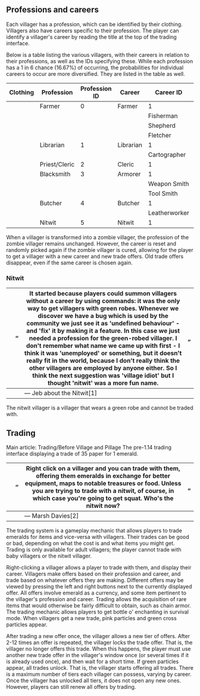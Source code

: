 ## Professions and careers
Each villager has a profession, which can be identified by their clothing. Villagers also have careers specific to their profession. The player can identify a villager's career by reading the title at the top of the trading interface.

Below is a table listing the various villagers, with their careers in relation to their professions, as well as the IDs specifying these. While each profession has a 1 in 6 chance (16.67%) of occurring, the probabilities for individual careers to occur are more diversified. They are listed in the table as well.

| Clothing | Profession    | Profession ID | Career    | Career ID     | Probability | Combined Probability |
|----------|---------------|---------------|-----------|---------------|-------------|----------------------|
|          | Farmer        | 0             | Farmer    | 1             | 1⁄24(4.17%) | 1⁄6(16.67%)          |
|          |               |               |           | Fisherman     | 2           | 1⁄24(4.17%)          |
|          |               |               |           | Shepherd      | 3           | 1⁄24(4.17%)          |
|          |               |               |           | Fletcher      | 4           | 1⁄24(4.17%)          |
|          | Librarian     | 1             | Librarian | 1             | 1⁄12(8.33%) | 1⁄6(16.67%)          |
|          |               |               |           | Cartographer  | 2           | 1⁄12(8.33%)          |
|          | Priest/Cleric | 2             | Cleric    | 1             | 1⁄6(16.67%) | 1⁄6(16.67%)          |
|          | Blacksmith    | 3             | Armorer   | 1             | 1⁄18(5.56%) | 1⁄6(16.67%)          |
|          |               |               |           | Weapon Smith  | 2           | 1⁄18(5.56%)          |
|          |               |               |           | Tool Smith    | 3           | 1⁄18(5.56%)          |
|          | Butcher       | 4             | Butcher   | 1             | 1⁄12(8.33%) | 1⁄6(16.67%)          |
|          |               |               |           | Leatherworker | 2           | 1⁄12(8.33%)          |
|          | Nitwit        | 5             | Nitwit    | 1             | 1⁄6(16.67%) | 1⁄6(16.67%)          |

When a villager is transformed into a zombie villager, the profession of the zombie villager remains unchanged. However, the career is reset and randomly picked again if the zombie villager is cured, allowing for the player to get a villager with a new career and new trade offers. Old trade offers disappear, even if the same career is chosen again.

### Nitwit


|  | “ | It started because players could summon villagers without a career by using commands: it was the only way to get villagers with green robes. Whenever we discover we have a bug which is used by the community we just see it as 'undefined behaviour' - and 'fix' it by making it a feature. In this case we just needed a profession for the green-robed villager. I don't remember what name we came up with first - I think it was 'unemployed' or something, but it doesn't really fit in the world, because I don't really think the other villagers are employed by anyone either. So I think the next suggestion was 'village idiot' but I thought 'nitwit' was a more fun name. | „ |
|--|---|------------------------------------------------------------------------------------------------------------------------------------------------------------------------------------------------------------------------------------------------------------------------------------------------------------------------------------------------------------------------------------------------------------------------------------------------------------------------------------------------------------------------------------------------------------------------------------------------------------------------------------------------------------------------------------------|---|
|  |   | — Jeb about the Nitwit[1]                                                                                                                                                                                                                                                                                                                                                                                                                                                                                                                                                                                                                                                                |   |

The nitwit villager is a villager that wears a green robe and cannot be traded with.

## Trading
Main article: Trading/Before Village and Pillage
The pre-1.14 trading interface displaying a trade of 35 paper for 1 emerald.


|  | “ | Right click on a villager and you can trade with them, offering them emeralds in exchange for better equipment, maps to notable treasures or food. Unless you are trying to trade with a nitwit, of course, in which case you're going to get squat. Who's the nitwit now? | „ |
|--|---|----------------------------------------------------------------------------------------------------------------------------------------------------------------------------------------------------------------------------------------------------------------------------|---|
|  |   | — Marsh Davies[2]                                                                                                                                                                                                                                                          |   |

The trading system is a gameplay mechanic that allows players to trade emeralds for items and vice-versa with villagers. Their trades can be good or bad, depending on what the cost is and what items you might get. Trading is only available for adult villagers; the player cannot trade with baby villagers or the nitwit villager.

Right-clicking a villager allows a player to trade with them, and display their career. Villagers make offers based on their profession and career, and trade based on whatever offers they are making. Different offers may be viewed by pressing the left and right buttons next to the currently displayed offer. All offers involve emerald as a currency, and some item pertinent to the villager's profession and career. Trading allows the acquisition of rare items that would otherwise be fairly difficult to obtain, such as chain armor. The trading mechanic allows players to get bottle o' enchanting in survival mode. When villagers get a new trade, pink particles and green cross particles appear.

After trading a new offer once, the villager allows a new tier of offers. After 2-12 times an offer is repeated, the villager locks the trade offer. That is, the villager no longer offers this trade. When this happens, the player must use another new trade offer in the villager's window once (or several times if it is already used once), and then wait for a short time. If green particles appear, all trades unlock. That is, the villager starts offering all trades. There is a maximum number of tiers each villager can possess, varying by career. Once the villager has unlocked all tiers, it does not open any new ones. However, players can still renew all offers by trading.

